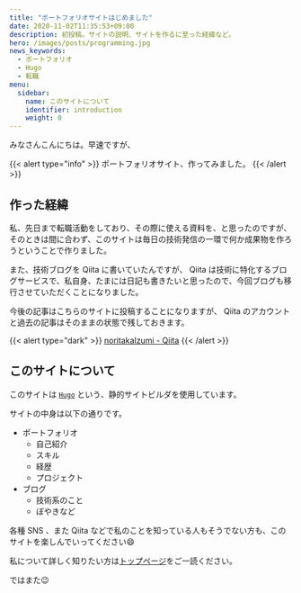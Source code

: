 ```yaml
---
title: "ポートフォリオサイトはじめました"
date: 2020-11-02T11:35:53+09:00
description: 初投稿。サイトの説明、サイトを作るに至った経緯など。
hero: /images/posts/programming.jpg
news_keywords:
  - ポートフォリオ
  - Hugo
  - 転職
menu:
  sidebar:
    name: このサイトについて
    identifier: introduction
    weight: 0
---
```


みなさんこんにちは。早速ですが、

{{< alert type="info" >}} ポートフォリオサイト、作ってみました。 {{< /alert >}}

## 作った経緯

私、先日まで転職活動をしており、その際に使える資料を、と思ったのですが、そのときは間に合わず、このサイトは毎日の技術発信の一環で何か成果物を作ろうということで作りました。

また、技術ブログを Qiita に書いていたんですが、 Qiita は技術に特化するブログサービスで、私自身、たまには日記も書きたいと思ったので、今回ブログも移行させていただくことになりました。

今後の記事はこちらのサイトに投稿することになりますが、 Qiita のアカウントと過去の記事はそのままの状態で残しておきます。

{{< alert type="dark" >}}
[noritakaIzumi - Qiita](https://qiita.com/noritakaIzumi)
{{< /alert >}}

## このサイトについて

このサイトは [`Hugo`](https://gohugo.io/) という、静的サイトビルダを使用しています。

サイトの中身は以下の通りです。

- ポートフォリオ
    - 自己紹介
    - スキル
    - 経歴
    - プロジェクト
- ブログ
    - 技術系のこと
    - ぼやきなど

各種 SNS 、また Qiita などで私のことを知っている人もそうでない方も、このサイトを楽しんでいってください:smile:

私について詳しく知りたい方は[トップページ](/)をご一読ください。

ではまた:wink:
